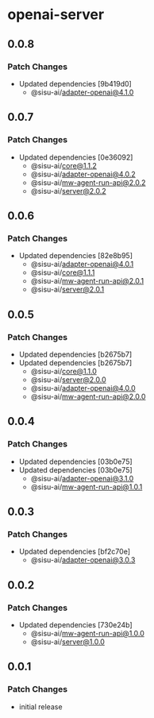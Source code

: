 # openai-server

## 0.0.8

### Patch Changes

- Updated dependencies [9b419d0]
  - @sisu-ai/adapter-openai@4.1.0

## 0.0.7

### Patch Changes

- Updated dependencies [0e36092]
  - @sisu-ai/core@1.1.2
  - @sisu-ai/adapter-openai@4.0.2
  - @sisu-ai/mw-agent-run-api@2.0.2
  - @sisu-ai/server@2.0.2

## 0.0.6

### Patch Changes

- Updated dependencies [82e8b95]
  - @sisu-ai/adapter-openai@4.0.1
  - @sisu-ai/core@1.1.1
  - @sisu-ai/mw-agent-run-api@2.0.1
  - @sisu-ai/server@2.0.1

## 0.0.5

### Patch Changes

- Updated dependencies [b2675b7]
- Updated dependencies [b2675b7]
  - @sisu-ai/core@1.1.0
  - @sisu-ai/server@2.0.0
  - @sisu-ai/adapter-openai@4.0.0
  - @sisu-ai/mw-agent-run-api@2.0.0

## 0.0.4

### Patch Changes

- Updated dependencies [03b0e75]
- Updated dependencies [03b0e75]
  - @sisu-ai/adapter-openai@3.1.0
  - @sisu-ai/mw-agent-run-api@1.0.1

## 0.0.3

### Patch Changes

- Updated dependencies [bf2c70e]
  - @sisu-ai/adapter-openai@3.0.3

## 0.0.2

### Patch Changes

- Updated dependencies [730e24b]
  - @sisu-ai/mw-agent-run-api@1.0.0
  - @sisu-ai/server@1.0.0

## 0.0.1

### Patch Changes

- initial release
